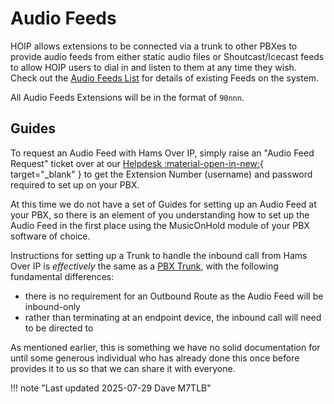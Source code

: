 # Audio Feeds

HOIP allows extensions to be connected via a trunk to other PBXes to provide audio feeds from either static audio files or Shoutcast/Icecast feeds to allow HOIP users to dial in and listen to them at any time they wish.  Check out the [Audio Feeds List](../../reference/audio-feeds-list.md) for details of existing Feeds on the system.

All Audio Feeds Extensions will be in the format of `90nnn`.

## Guides

To request an Audio Feed with Hams Over IP, simply raise an "Audio Feed Request" ticket over at our [Helpdesk :material-open-in-new:](https://helpdesk.hamsoverip.com/osticket/){ target="_blank" } to get the Extension Number (username) and password required to set up on your PBX.

At this time we do not have a set of Guides for setting up an Audio Feed at your PBX, so there is an element of you understanding how to set up the Audio Feed in the first place using the MusicOnHold module of your PBX software of choice.

Instructions for setting up a Trunk to handle the inbound call from Hams Over IP is _effectively_ the same as a [PBX Trunk](../pbx/index.md), with the following fundamental differences:

* there is no requirement for an Outbound Route as the Audio Feed will be inbound-only
* rather than terminating at an endpoint device, the inbound call will need to be directed to

As mentioned earlier, this is something we have no solid documentation for until some generous individual who has already done this once before provides it to us so that we can share it with everyone.

!!! note "Last updated 2025-07-29 Dave M7TLB"
